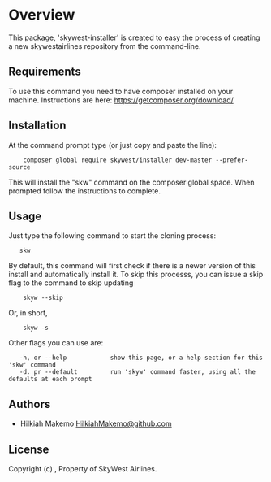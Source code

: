 # Overview
This package, 'skywest-installer' is created to easy the process of creating a new skywestairlines repository from the command-line.

## Requirements
To use this command you need to have composer installed on your machine. Instructions are here: https://getcomposer.org/download/

## Installation
At the command prompt type (or just copy and paste the line):

        composer global require skywest/installer dev-master --prefer-source
  
This will install the "skw" command on the composer global space. When prompted follow the instructions to complete.

## Usage
Just type the following command to start the cloning process:
       
       skw

By default, this command will first check if there is a newer version of this install and automatically install it. To skip this processs, you can issue a skip flag to the command to skip updating

        skyw --skip
Or, in short,

        skyw -s

Other flags you can use are:

       -h, or --help            show this page, or a help section for this 'skw' command
       -d. pr --default         run 'skyw' command faster, using all the defaults at each prompt

## Authors
* Hilkiah Makemo                HilkiahMakemo@github.com

## License
Copyright (c) <year>, <copyright holder>
Property of SkyWest Airlines.
